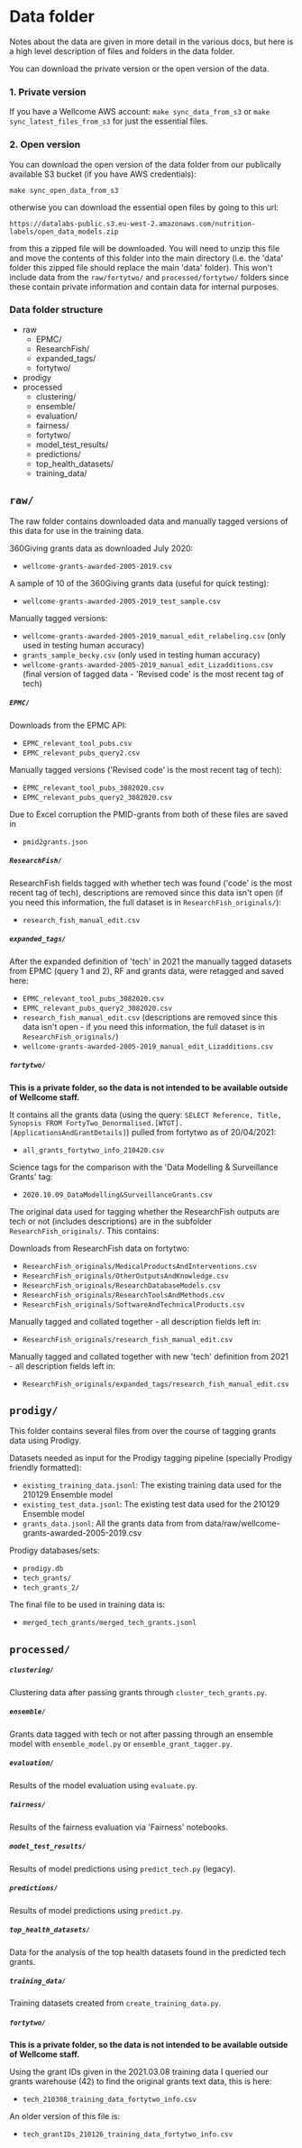 # Data folder

Notes about the data are given in more detail in the various docs, but here is a high level description of files and folders in the data folder.

You can download the private version or the open version of the data.

### 1. Private version

If you have a Wellcome AWS account:
`make sync_data_from_s3`
or 
`make sync_latest_files_from_s3` for just the essential files.

### 2. Open version

You can download the open version of the data folder from our publically available S3 bucket (if you have AWS credentials):
```
make sync_open_data_from_s3
```
otherwise you can download the essential open files by going to this url:
```
https://datalabs-public.s3.eu-west-2.amazonaws.com/nutrition-labels/open_data_models.zip
```
from this a zipped file will be downloaded. You will need to unzip this file and move the contents of this folder into the main directory (i.e. the 'data' folder this zipped file should replace the main 'data' folder). This won't include data from the `raw/fortytwo/` and `processed/fortytwo/` folders since these contain private information and contain data for internal purposes.

### Data folder structure

- raw
    - EPMC/
    - ResearchFish/
    - expanded_tags/
    - fortytwo/
- prodigy
- processed
    - clustering/
    - ensemble/
    - evaluation/
    - fairness/
    - fortytwo/
    - model_test_results/
    - predictions/
    - top_health_datasets/
    - training_data/

## `raw/`

The raw folder contains downloaded data and manually tagged versions of this data for use in the training data.

360Giving grants data as downloaded July 2020:
- `wellcome-grants-awarded-2005-2019.csv`

A sample of 10 of the 360Giving grants data (useful for quick testing):
- `wellcome-grants-awarded-2005-2019_test_sample.csv`

Manually tagged versions:
- `wellcome-grants-awarded-2005-2019_manual_edit_relabeling.csv` (only used in testing human accuracy)
- `grants_sample_becky.csv` (only used in testing human accuracy)
- `wellcome-grants-awarded-2005-2019_manual_edit_Lizadditions.csv` (final version of tagged data - 'Revised code' is the most recent tag of tech)

##### `EPMC/`

Downloads from the EPMC API:
- `EPMC_relevant_tool_pubs.csv`
- `EPMC_relevant_pubs_query2.csv`

Manually tagged versions ('Revised code' is the most recent tag of tech):
- `EPMC_relevant_tool_pubs_3082020.csv`
- `EPMC_relevant_pubs_query2_3082020.csv`

Due to Excel corruption the PMID-grants from both of these files are saved in
- `pmid2grants.json`

##### `ResearchFish/`

ResearchFish fields tagged with whether tech was found ('code' is the most recent tag of tech), descriptions are removed since this data isn't open (if you need this information, the full dataset is in `ResearchFish_originals/`):
- `research_fish_manual_edit.csv`

##### `expanded_tags/`

After the expanded definition of 'tech' in 2021 the manually tagged datasets from EPMC (query 1 and 2), RF and grants data, were retagged and saved here:
- `EPMC_relevant_tool_pubs_3082020.csv`
- `EPMC_relevant_pubs_query2_3082020.csv`
- `research_fish_manual_edit.csv` (descriptions are removed since this data isn't open - if you need this information, the full dataset is in `ResearchFish_originals/`)
- `wellcome-grants-awarded-2005-2019_manual_edit_Lizadditions.csv`

##### `fortytwo/`

**This is a private folder, so the data is not intended to be available outside of Wellcome staff.**

It contains all the grants data (using the query: `SELECT Reference, Title, Synopsis FROM FortyTwo_Denormalised.[WTGT].[ApplicationsAndGrantDetails]`) pulled from fortytwo as of 20/04/2021:
- `all_grants_fortytwo_info_210420.csv`

Science tags for the comparison with the 'Data Modelling & Surveillance Grants' tag:
- `2020.10.09_DataModelling&SurveillanceGrants.csv`

The original data used for tagging whether the ResearchFish outputs are tech or not (includes descriptions) are in the subfolder `ResearchFish_originals/`. This contains:

Downloads from ResearchFish data on fortytwo:
- `ResearchFish_originals/MedicalProductsAndInterventions.csv`
- `ResearchFish_originals/OtherOutputsAndKnowledge.csv`
- `ResearchFish_originals/ResearchDatabaseModels.csv`
- `ResearchFish_originals/ResearchToolsAndMethods.csv`
- `ResearchFish_originals/SoftwareAndTechnicalProducts.csv`

Manually tagged and collated together - all description fields left in:
- `ResearchFish_originals/research_fish_manual_edit.csv`

Manually tagged and collated together with new 'tech' definition from 2021 - all description fields left in:
- `ResearchFish_originals/expanded_tags/research_fish_manual_edit.csv`

## `prodigy/`

This folder contains several files from over the course of tagging grants data using Prodigy.

Datasets needed as input for the Prodigy tagging pipeline (specially Prodigy friendly formatted):
- `existing_training_data.jsonl`: The existing training data used for the 210129 Ensemble model
- `existing_test_data.jsonl`: The existing test data used for the 210129 Ensemble model
- `grants_data.jsonl`: All the grants data from from data/raw/wellcome-grants-awarded-2005-2019.csv

Prodigy databases/sets:
- `prodigy.db`
- `tech_grants/`
- `tech_grants_2/`

The final file to be used in training data is:
- `merged_tech_grants/merged_tech_grants.jsonl`

## `processed/`

##### `clustering/`
Clustering data after passing grants through `cluster_tech_grants.py`.

##### `ensemble/`
Grants data tagged with tech or not after passing through an ensemble model with `ensemble_model.py` or `ensemble_grant_tagger.py`.

##### `evaluation/`
Results of the model evaluation using `evaluate.py`.

##### `fairness/`
Results of the fairness evaluation via 'Fairness' notebooks.

##### `model_test_results/`
Results of model predictions using `predict_tech.py` (legacy).

##### `predictions/`
Results of model predictions using `predict.py`.

##### `top_health_datasets/`
Data for the analysis of the top health datasets found in the predicted tech grants.

##### `training_data/`
Training datasets created from `create_training_data.py`.

##### `fortytwo/`

**This is a private folder, so the data is not intended to be available outside of Wellcome staff.**

Using the grant IDs given in the 2021.03.08 training data I queried our grants warehouse (42) to find the original grants text data, this is here:
- `tech_210308_training_data_fortytwo_info.csv`

An older version of this file is:
- `tech_grantIDs_210126_training_data_fortytwo_info.csv`
